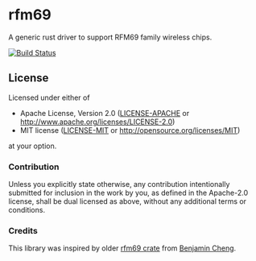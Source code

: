 # rfm69
 A generic rust driver to support RFM69 family wireless chips.
 
 [![Build Status](https://api.travis-ci.com/almusil/rfm69.svg?branch=master)](https://travis-ci.com//almusil/rfm69)


## License

Licensed under either of

- Apache License, Version 2.0 ([LICENSE-APACHE](LICENSE-APACHE) or
  http://www.apache.org/licenses/LICENSE-2.0)
- MIT license ([LICENSE-MIT](LICENSE-MIT) or http://opensource.org/licenses/MIT)

at your option.

### Contribution

Unless you explicitly state otherwise, any contribution intentionally submitted
for inclusion in the work by you, as defined in the Apache-2.0 license, shall be
dual licensed as above, without any additional terms or conditions.

### Credits

This library was inspired by older [rfm69 crate](https://github.com/lolzballs/rfm69) from
[Benjamin Cheng](https://github.com/lolzballs).
